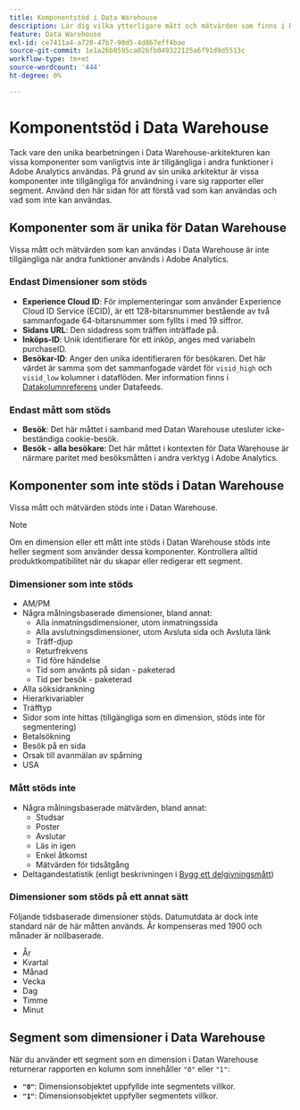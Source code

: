 ```yaml
---
title: Komponentstöd i Data Warehouse
description: Lär dig vilka ytterligare mått och mätvärden som finns i Datan Warehouse och vad som inte stöds.
feature: Data Warehouse
exl-id: ce7411a4-a720-47b7-90d5-4d867eff4bae
source-git-commit: 1e1a26b8595ca026fb049322125a6f91d9d5513c
workflow-type: tm+mt
source-wordcount: '444'
ht-degree: 0%

---
```


# Komponentstöd i Data Warehouse

Tack vare den unika bearbetningen i Data Warehouse-arkitekturen kan vissa komponenter som vanligtvis inte är tillgängliga i andra funktioner i Adobe Analytics användas. På grund av sin unika arkitektur är vissa komponenter inte tillgängliga för användning i vare sig rapporter eller segment. Använd den här sidan för att förstå vad som kan användas och vad som inte kan användas.

## Komponenter som är unika för Datan Warehouse

Vissa mått och mätvärden som kan användas i Data Warehouse är inte tillgängliga när andra funktioner används i Adobe Analytics.

### Endast Dimensioner som stöds

* **Experience Cloud ID**: För implementeringar som använder Experience Cloud ID Service (ECID), är ett 128-bitarsnummer bestående av två sammanfogade 64-bitarsnummer som fyllts i med 19 siffror.
* **Sidans URL**: Den sidadress som träffen inträffade på.
* **Inköps-ID**: Unik identifierare för ett inköp, anges med variabeln purchaseID.
* **Besökar-ID**: Anger den unika identifieraren för besökaren. Det här värdet är samma som det sammanfogade värdet för `visid_high` och `visid_low` kolumner i dataflöden. Mer information finns i [Datakolumnreferens](../analytics-data-feed/c-df-contents/datafeeds-reference.md) under Datafeeds.

### Endast mått som stöds

* **Besök**: Det här måttet i samband med Datan Warehouse utesluter icke-beständiga cookie-besök.
* **Besök - alla besökare**: Det här måttet i kontexten för Data Warehouse är närmare paritet med besöksmåtten i andra verktyg i Adobe Analytics.

## Komponenter som inte stöds i Datan Warehouse

Vissa mått och mätvärden stöds inte i Datan Warehouse.

>[!NOTE]
>
>Om en dimension eller ett mått inte stöds i Datan Warehouse stöds inte heller segment som använder dessa komponenter. Kontrollera alltid produktkompatibilitet när du skapar eller redigerar ett segment.

### Dimensioner som inte stöds

* AM/PM
* Några målningsbaserade dimensioner, bland annat:
   * Alla inmatningsdimensioner, utom inmatningssida
   * Alla avslutningsdimensioner, utom Avsluta sida och Avsluta länk
   * Träff-djup
   * Returfrekvens
   * Tid före händelse
   * Tid som använts på sidan - paketerad
   * Tid per besök - paketerad
* Alla söksidrankning
* Hierarkivariabler
* Träfftyp
* Sidor som inte hittas (tillgängliga som en dimension, stöds inte för segmentering)
* Betalsökning
* Besök på en sida
* Orsak till avanmälan av spårning
* USA

### Mått stöds inte

* Några målningsbaserade mätvärden, bland annat:
   * Studsar
   * Poster
   * Avslutar
   * Läs in igen
   * Enkel åtkomst
   * Mätvärden för tidsåtgång
* Deltagandestatistik (enligt beskrivningen i [Bygg ett delgivningsmått](/help/components/c-calcmetrics/c-workflow/cm-workflow/c-build-metrics/participation-metric.md))

### Dimensioner som stöds på ett annat sätt

Följande tidsbaserade dimensioner stöds. Datumutdata är dock inte standard när de här måtten används. År kompenseras med 1900 och månader är nollbaserade.

* År
* Kvartal
* Månad
* Vecka
* Dag
* Timme
* Minut

## Segment som dimensioner i Data Warehouse

När du använder ett segment som en dimension i Datan Warehouse returnerar rapporten en kolumn som innehåller `"0"` eller `"1"`:

* **`"0"`**: Dimensionsobjektet uppfyllde inte segmentets villkor.
* **`"1"`**: Dimensionsobjektet uppfyller segmentets villkor.

